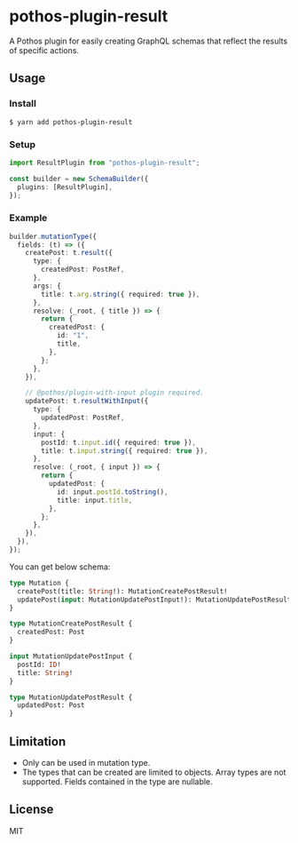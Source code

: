 # pothos-plugin-result

A Pothos plugin for easily creating GraphQL schemas that reflect the results of specific actions.

## Usage

### Install

```
$ yarn add pothos-plugin-result
```

### Setup

```typescript
import ResultPlugin from "pothos-plugin-result";

const builder = new SchemaBuilder({
  plugins: [ResultPlugin],
});
```

### Example

```typescript
builder.mutationType({
  fields: (t) => ({
    createPost: t.result({
      type: {
        createdPost: PostRef,
      },
      args: {
        title: t.arg.string({ required: true }),
      },
      resolve: (_root, { title }) => {
        return {
          createdPost: {
            id: "1",
            title,
          },
        };
      },
    }),

    // @pothos/plugin-with-input plugin required.
    updatePost: t.resultWithInput({
      type: {
        updatedPost: PostRef,
      },
      input: {
        postId: t.input.id({ required: true }),
        title: t.input.string({ required: true }),
      },
      resolve: (_root, { input }) => {
        return {
          updatedPost: {
            id: input.postId.toString(),
            title: input.title,
          },
        };
      },
    }),
  }),
});
```

You can get below schema:

```graphql
type Mutation {
  createPost(title: String!): MutationCreatePostResult!
  updatePost(input: MutationUpdatePostInput!): MutationUpdatePostResult!
}

type MutationCreatePostResult {
  createdPost: Post
}

input MutationUpdatePostInput {
  postId: ID!
  title: String!
}

type MutationUpdatePostResult {
  updatedPost: Post
}
```

## Limitation

- Only can be used in mutation type.
- The types that can be created are limited to objects. Array types are not supported. Fields contained in the type are nullable.

## License

MIT
